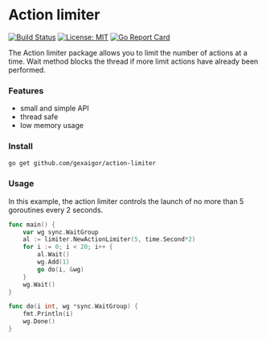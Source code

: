 # Action limiter
[![Build Status](https://travis-ci.org/gexaigor/action-limiter.svg?branch=main)](https://travis-ci.org/gexaigor/action-limiter) [![License: MIT](https://img.shields.io/badge/License-MIT-yellow.svg)](https://opensource.org/licenses/MIT) [![Go Report Card](https://goreportcard.com/badge/github.com/gexaigor/action-limiter)](https://goreportcard.com/report/github.com/gexaigor/action-limiter)

The Action limiter package allows you to limit the number of actions at a time. Wait method blocks the thread if more limit actions have already been performed.

### Features
 - small and simple API
 - thread safe
 - low memory usage

### Install
```sh
go get github.com/gexaigor/action-limiter
```

### Usage
In this example, the action limiter controls the launch of no more than 5 goroutines every 2 seconds.
```go
func main() {
	var wg sync.WaitGroup
	al := limiter.NewActionLimiter(5, time.Second*2)
	for i := 0; i < 20; i++ {
		al.Wait()
		wg.Add(1)
		go do(i, &wg)
	}
	wg.Wait()
}

func do(i int, wg *sync.WaitGroup) {
	fmt.Println(i)
	wg.Done()
}
```
